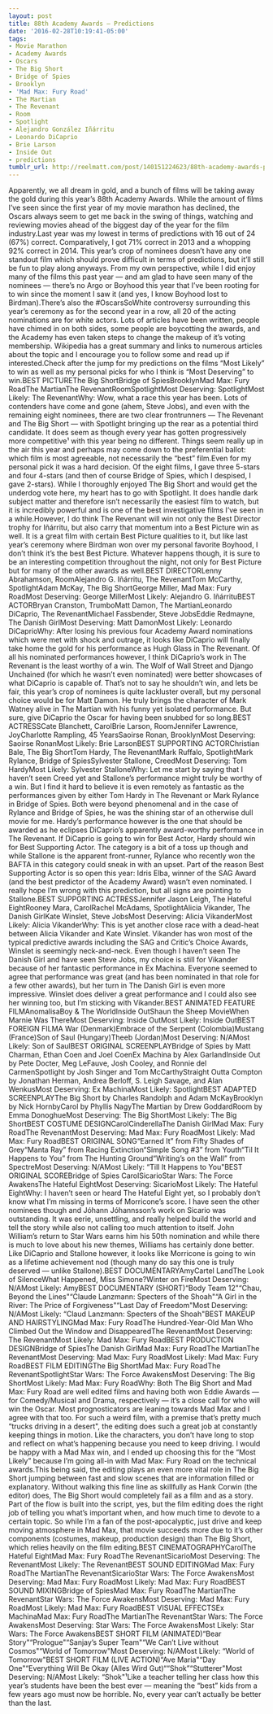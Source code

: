 ```yaml
---
layout: post
title: 88th Academy Awards — Predictions
date: '2016-02-28T10:19:41-05:00'
tags:
- Movie Marathon
- Academy Awards
- Oscars
- The Big Short
- Bridge of Spies
- Brooklyn
- 'Mad Max: Fury Road'
- The Martian
- The Revenant
- Room
- Spotlight
- Alejandro González Iñárritu
- Leonardo DiCaprio
- Brie Larson
- Inside Out
- predictions
tumblr_url: http://reelmatt.com/post/140151224623/88th-academy-awards-predictions
---
```

Apparently, we all dream in gold, and a bunch of films will be taking away the gold during this year’s 88th Academy Awards. While the amount of films I’ve seen since the first year of my movie marathon has declined, the Oscars always seem to get me back in the swing of things, watching and reviewing movies ahead of the biggest day of the year for the film industry.Last year was my lowest in terms of predictions with 16 out of 24 (67%) correct. Comparatively, I got 71% correct in 2013 and a whopping 92% correct in 2014. This year’s crop of nominees doesn’t have any one standout film which should prove difficult in terms of predictions, but it’ll still be fun to play along anyways. From my own perspective, while I did enjoy many of the films this past year — and am glad to have seen many of the nominees — there’s no Argo or Boyhood this year that I’ve been rooting for to win since the moment I saw it (and yes, I know Boyhood lost to Birdman).There’s also the #OscarsSoWhite controversy surrounding this year’s ceremony as for the second year in a row, all 20 of the acting nominations are for white actors. Lots of articles have been written, people have chimed in on both sides, some people are boycotting the awards, and the Academy has even taken steps to change the makeup of it’s voting membership. Wikipedia has a great summary and links to numerous articles about the topic and I encourage you to follow some and read up if interested.Check after the jump for my predictions on the films “Most Likely” to win as well as my personal picks for who I think is “Most Deserving” to win.BEST PICTUREThe Big ShortBridge of SpiesBrooklynMad Max: Fury RoadThe MartianThe RevenantRoomSpotlightMost Deserving: SpotlightMost Likely: The RevenantWhy: Wow, what a race this year has been. Lots of contenders have come and gone (ahem, Steve Jobs), and even with the remaining eight nominees, there are two clear frontrunners — The Revenant and The Big Short — with Spotlight bringing up the rear as a potential third candidate. It does seem as though every year has gotten progressively more competitive¹ with this year being no different. Things seem really up in the air this year and perhaps may come down to the preferential ballot: which film is most agreeable, not necessarily the “best” film.Even for my personal pick it was a hard decision. Of the eight films, I gave three 5-stars and four 4-stars (and then of course Bridge of Spies, which I despised, I gave 2-stars). While I thoroughly enjoyed The Big Short and would get the underdog vote here, my heart has to go with Spotlight. It does handle dark subject matter and therefore isn’t necessarily the easiest film to watch, but it is incredibly powerful and is one of the best investigative films I’ve seen in a while.However, I do think The Revenant will win not only the Best Director trophy for Iñárritu, but also carry that momentum into a Best Picture win as well. It is a great film with certain Best Picture qualities to it, but like last year’s ceremony where Birdman won over my personal favorite Boyhood, I don’t think it’s the best Best Picture. Whatever happens though, it is sure to be an interesting competition throughout the night, not only for Best Picture but for many of the other awards as well.BEST DIRECTORLenny Abrahamson, RoomAlejandro G. Iñárritu, The RevenantTom McCarthy, SpotlightAdam McKay, The Big ShortGeorge Miller, Mad Max: Fury RoadMost Deserving: George MillerMost Likely: Alejandro G. IñárrituBEST ACTORBryan Cranston, TrumboMatt Damon, The MartianLeonardo DiCaprio, The RevenantMichael Fassbender, Steve JobsEddie Redmayne, The Danish GirlMost Deserving: Matt DamonMost Likely: Leonardo DiCaprioWhy: After losing his previous four Academy Award nominations which were met with shock and outrage, it looks like DiCaprio will finally take home the gold for his performance as Hugh Glass in The Revenant. Of all his nominated performances however, I think DiCaprio’s work in The Revenant is the least worthy of a win. The Wolf of Wall Street and Django Unchained (for which he wasn’t even nominated) were better showcases of what DiCaprio is capable of. That’s not to say he shouldn’t win, and lets be fair, this year’s crop of nominees is quite lackluster overall, but my personal choice would be for Matt Damon. He truly brings the character of Mark Watney alive in The Martian with his funny yet isolated performance. But sure, give DiCaprio the Oscar for having been snubbed for so long.BEST ACTRESSCate Blanchett, CarolBrie Larson, RoomJennifer Lawrence, JoyCharlotte Rampling, 45 YearsSaoirse Ronan, BrooklynMost Deserving: Saoirse RonanMost Likely: Brie LarsonBEST SUPPORTING ACTORChristian Bale, The Big ShortTom Hardy, The RevenantMark Ruffalo, SpotlightMark Rylance, Bridge of SpiesSylvester Stallone, CreedMost Deserving: Tom HardyMost Likely: Sylvester StalloneWhy: Let me start by saying that I haven’t seen Creed yet and Stallone’s performance might truly be worthy of a win. But I find it hard to believe it is even remotely as fantastic as the performances given by either Tom Hardy in The Revenant or Mark Rylance in Bridge of Spies. Both were beyond phenomenal and in the case of Rylance and Bridge of Spies, he was the shining star of an otherwise dull movie for me. Hardy’s performance however is the one that should be awarded as he eclipses DiCaprio’s apparently award-worthy performance in The Revenant. If DiCaprio is going to win for Best Actor, Hardy should win for Best Supporting Actor. The category is a bit of a toss up though and while Stallone is the apparent front-runner, Rylance who recently won the BAFTA in this category could sneak in with an upset. Part of the reason Best Supporting Actor is so open this year: Idris Elba, winner of the SAG Award (and the best predictor of the Academy Award) wasn’t even nominated. I really hope I’m wrong with this prediction, but all signs are pointing to Stallone.BEST SUPPORTING ACTRESSJennifer Jason Leigh, The Hateful EightRooney Mara, CarolRachel McAdams, SpotlightAlicia Vikander, The Danish GirlKate Winslet, Steve JobsMost Deserving: Alicia VikanderMost Likely: Alicia VikanderWhy: This is yet another close race with a dead-heat between Alicia Vikander and Kate Winslet. Vikander has won most of the typical predictive awards including the SAG and Critic’s Choice Awards, Winslet is seemingly neck-and-neck. Even though I haven’t seen The Danish Girl and have seen Steve Jobs, my choice is still for Vikander because of her fantastic performance in Ex Machina. Everyone seemed to agree that performance was great (and has been nominated in that role for a few other awards), but her turn in The Danish Girl is even more impressive. Winslet does deliver a great performance and I could also see her winning too, but I’m sticking with Vikander.BEST ANIMATED FEATURE FILMAnomalisaBoy & The WorldInside OutShaun the Sheep MovieWhen Marnie Was ThereMost Deserving: Inside OutMost Likely: Inside OutBEST FOREIGN FILMA War (Denmark)Embrace of the Serpent (Colombia)Mustang (France)Son of Saul (Hungary)Theeb (Jordan)Most Deserving: N/AMost Likely: Son of SaulBEST ORIGINAL SCREENPLAYBridge of Spies by Matt Charman, Ethan Coen and Joel CoenEx Machina by Alex GarlandInside Out by Pete Docter, Meg LeFauve, Josh Cooley, and Ronnie del CarmenSpotlight by Josh Singer and Tom McCarthyStraight Outta Compton by Jonathan Herman, Andrea Berloff, S. Leigh Savage, and Alan WenkusMost Deserving: Ex MachinaMost Likely: SpotlightBEST ADAPTED SCREENPLAYThe Big Short by Charles Randolph and Adam McKayBrooklyn by Nick HornbyCarol by Phyllis NagyThe Martian by Drew GoddardRoom by Emma DonoghueMost Deserving: The Big ShortMost Likely: The Big ShortBEST COSTUME DESIGNCarolCinderellaThe Danish GirlMad Max: Fury RoadThe RevenantMost Deserving: Mad Max: Fury RoadMost Likely: Mad Max: Fury RoadBEST ORIGINAL SONG“Earned It” from Fifty Shades of Grey“Manta Ray” from Racing Extinction“Simple Song #3” from Youth“Til It Happens to You” from The Hunting Ground“Writing’s on the Wall” from SpectreMost Deserving: N/AMost Likely: “Till It Happens to You"BEST ORIGINAL SCOREBridge of Spies
CarolSicarioStar Wars: The Force AwakensThe Hateful EightMost Deserving: SicarioMost Likely: The Hateful EightWhy: I haven’t seen or heard The Hateful Eight yet, so I probably don’t know what I’m missing in terms of Morricone’s score. I have seen the other nominees though and Jóhann Jóhannsson’s work on Sicario was outstanding. It was eerie, unsettling, and really helped build the world and tell the story while also not calling too much attention to itself. John William’s return to Star Wars earns him his 50th nomination and while there is much to love about his new themes, Williams has certainly done better. Like DiCaprio and Stallone however, it looks like Morricone is going to win as a lifetime achievement nod (though many do say this one is truly deserved — unlike Stallone).BEST DOCUMENTARYAmyCartel LandThe Look of SilenceWhat Happened, Miss Simone?Winter on FireMost Deserving: N/AMost Likely: AmyBEST DOCUMENTARY (SHORT)“Body Team 12"“Chau, Beyond the Lines"“Claude Lanzmann: Specters of the Shoah"“A Girl in the River: The Price of Forgiveness"“Last Day of Freedom"Most Deserving: N/AMost Likely: “Claud Lanzmann: Specters of the Shoah"BEST MAKEUP AND HAIRSTYLINGMad Max: Fury RoadThe Hundred-Year-Old Man Who Climbed Out the Window and DisappearedThe RevenantMost Deserving: The RevenantMost Likely: Mad Max: Fury RoadBEST PRODUCTION DESIGNBridge of SpiesThe Danish GirlMad Max: Fury RoadThe MartianThe RevenantMost Deserving: Mad Max: Fury RoadMost Likely: Mad Max: Fury RoadBEST FILM EDITINGThe Big ShortMad Max: Fury RoadThe RevenantSpotlightStar Wars: The Force AwakensMost Deserving: The Big ShortMost Likely: Mad Max: Fury RoadWhy: Both The Big Short and Mad Max: Fury Road are well edited films and having both won Eddie Awards — for Comedy/Musical and Drama, respectively — it’s a close call for who will win the Oscar. Most prognosticators are leaning towards Mad Max and I agree with that too. For such a weird film, with a premise that’s pretty much “trucks driving in a desert", the editing does such a great job at constantly keeping things in motion. Like the characters, you don’t have long to stop and reflect on what’s happening because you need to keep driving. I would be happy with a Mad Max win, and I ended up choosing this for the “Most Likely” because I’m going all-in with Mad Max: Fury Road on the technical awards.This being said, the editing plays an even more vital role in The Big Short jumping between fast and slow scenes that are information filled or explanatory. Without walking this fine line as skillfully as Hank Corwin (the editor) does, The Big Short would completely fail as a film and as a story. Part of the flow is built into the script, yes, but the film editing does the right job of telling you what’s important when, and how much time to devote to a certain topic. So while I’m a fan of the post-apocalyptic, just drive and keep moving atmosphere in Mad Max, that movie succeeds more due to it’s other components (costumes, makeup, production design) than The Big Short, which relies heavily on the film editing.BEST CINEMATOGRAPHYCarolThe Hateful EightMad Max: Fury RoadThe RevenantSicarioMost Deserving: The RevenantMost Likely: The RevenantBEST SOUND EDITINGMad Max: Fury RoadThe MartianThe RevenantSicarioStar Wars: The Force AwakensMost Deserving: Mad Max: Fury RoadMost Likely: Mad Max: Fury RoadBEST SOUND MIXINGBridge of SpiesMad Max: Fury RoadThe MartianThe RevenantStar Wars: The Force AwakensMost Deserving: Mad Max: Fury RoadMost Likely: Mad Max: Fury RoadBEST VISUAL EFFECTSEx MachinaMad Max: Fury RoadThe MartianThe RevenantStar Wars: The Force AwakensMost Deserving: Star Wars: The Force AwakensMost Likely: Star Wars: The Force AwakensBEST SHORT FILM (ANIMATED)“Bear Story"“Prologue"“Sanjay’s Super Team"“We Can’t Live without Cosmos"“World of Tomorrow"Most Deserving: N/AMost Likely: “World of Tomorrow"BEST SHORT FILM (LIVE ACTION)“Ave Maria"“Day One"“Everything Will Be Okay (Alles Wird Gut)““Shok”“Stutterer"Most Deserving: N/AMost Likely: “Shok"¹Like a teacher telling her class how this year’s students have been the best ever — meaning the “best” kids from a few years ago must now be horrible. No, every year can’t actually be better than the last.
